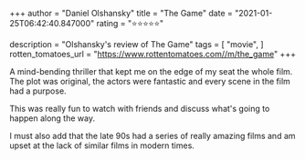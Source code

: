 +++
author = "Daniel Olshansky"
title = "The Game"
date = "2021-01-25T06:42:40.847000"
rating = "⭐⭐⭐⭐⭐"

description = "Olshansky's review of The Game"
tags = [
    "movie",
]
rotten_tomatoes_url = "https://www.rottentomatoes.com//m/the_game"
+++

A mind-bending thriller that kept me on the edge of my seat the whole film. The plot was original, the actors were fantastic and every scene in the film had a purpose.

This was really fun to watch with friends and discuss what's going to happen along the way.

I must also add that the late 90s had a series of really amazing films and am upset at the lack of similar films in modern times.
